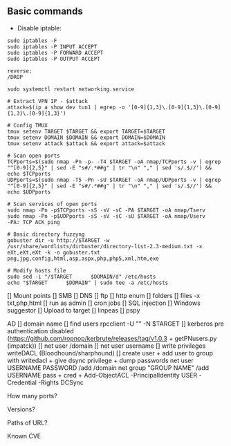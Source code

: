 ## Basic commands

- Disable iptable: 
```
sudo iptables -F
sudo iptables -P INPUT ACCEPT
sudo iptables -P FORWARD ACCEPT
sudo iptables -P OUTPUT ACCEPT

reverse:
/DROP

sudo systemctl restart networking.service
```

```
# Extract VPN IP - $attack
attack=$(ip a show dev tun1 | egrep -o '[0-9]{1,3}\.[0-9]{1,3}\.[0-9]{1,3}\.[0-9]{1,3}')

# Config TMUX
tmux setenv TARGET $TARGET && export TARGET=$TARGET
tmux setenv DOMAIN $DOMAIN && export DOMAIN=$DOMAIN
tmux setenv attack $attack && export attack=$attack

# Scan open ports
TCPports=$(sudo nmap -Pn -p- -T4 $TARGET -oA nmap/TCPports -v | egrep "^[0-9]{2,5}" | sed -E "s#/.*##g" | tr "\n" "," | sed 's/.$//') && echo $TCPports
UDPports=$(sudo nmap -T5 -Pn -sU $TARGET -oA nmap/UDPports -v | egrep "^[0-9]{2,5}" | sed -E "s#/.*##g" | tr "\n" "," | sed 's/.$//') && echo $UDPports

# Scan services of open ports
sudo nmap -Pn -p$TCPports -sS -sV -sC -PA $TARGET -oA nmap/Tserv
sudo nmap -Pn -p$UDPports -sS -sV -sC -sU $TARGET -oA nmap/Userv
-PA: TCP ACK ping

# Basic directory fuzzyng
gobuster dir -u http://$TARGET -w /usr/share/wordlists/dirbuster/directory-list-2.3-medium.txt -x eXt,eXt,eXt -k -o gobuster.txt
png,jpg,config,html,asp,aspx,php,php5,xml,htm,exe

# Modify hosts file
sudo sed -i "/$TARGET      $DOMAIN/d" /etc/hosts
echo "$TARGET      $DOMAIN" | sudo tee -a /etc/hosts
```

[] Mount points
[] SMB
[] DNS
[] ftp
[] http enum
    [] folders 
    [] files -x txt,php,html
[] run as admin
[] cron jobs
[] SQL injection
[] Windows suggestor
[] Upload to target
    [] linpeas
    [] pspy

AD
    [] domain name
    [] find users rpcclient -U "" -N $TARGET
    [] kerberos pre authentication disabled (https://github.com/ropnop/kerbrute/releases/tag/v1.0.3 + getPNusers.py (impatck))
    [] net user /domain
    [] net user username
    [] write privileges writeDACL (Bloodhound/sharphound)
        [] create user + add user to group with writedacl + give dsync privilege + dump passwords
        net user USERNAME PASSWORD /add /domain
        net group "GROUP NAME" /add USERNAME
        pass + cred + Add-ObjectACL -PrincipalIdentity USER -Credential -Rights DCSync

How many ports?

Versions?

Paths of URL?

Known CVE

